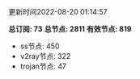 更新时间2022-08-20 01:14:57

**总订阅: 73**
**总节点: 2811**
**有效节点: 819**
- ss节点: 450
- v2ray节点: 322
- trojan节点: 47
